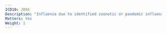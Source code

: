 ```yaml
---
ICD10: J09X
Description: "Influenza due to identified zoonotic or pandemic influenza virus"
Matters: Yes
Weight: 1
---
```

